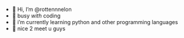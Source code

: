 - 👋 Hi, I’m @rottennnelon
- 👀 busy *with* coding
- 🌱 i’m currently learning python and other programming languages
- 💞️ nice 2 meet u guys

<!---
rottennnelon/rottennnelon is a ✨ special ✨ repository because its `README.md` (this file) appears on your GitHub profile.
You can click the Preview link to take a look at your changes.
--->
